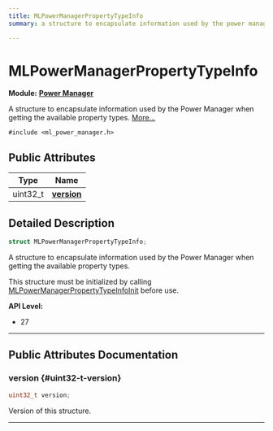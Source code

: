 ```yaml
---
title: MLPowerManagerPropertyTypeInfo
summary: a structure to encapsulate information used by the power manager when getting the available property types. 

---
```


# MLPowerManagerPropertyTypeInfo

**Module:** **[Power Manager](/versioned_docs/version-14-Jun-2023/api-ref/api/Modules/group___power_manager/group___power_manager.md)**



A structure to encapsulate information used by the Power Manager when getting the available property types.  [More...](#detailed-description)


`#include <ml_power_manager.h>`

## Public Attributes

| Type           | Name           |
| -------------- | -------------- |
| uint32_t | **[version](/versioned_docs/version-14-Jun-2023/api-ref/api/Modules/group___power_manager/struct_m_l_power_manager_property_type_info.md#uint32-t-version)**  |

## Detailed Description

```cpp
struct MLPowerManagerPropertyTypeInfo;
```

A structure to encapsulate information used by the Power Manager when getting the available property types. 

This structure must be initialized by calling [MLPowerManagerPropertyTypeInfoInit](/versioned_docs/version-14-Jun-2023/api-ref/api/Modules/group___power_manager/group___power_manager.md#void-mlpowermanagerpropertytypeinfoinit) before use.




**API Level:**
  * 27




-----------
## Public Attributes Documentation

### version {#uint32-t-version}

```cpp
uint32_t version;
```


Version of this structure. 





-----------


